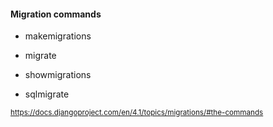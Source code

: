 #### Migration commands

- makemigrations

- migrate

- showmigrations

- sqlmigrate

<small>

https://docs.djangoproject.com/en/4.1/topics/migrations/#the-commands

</small>


<aside class="notes">
</aside>
